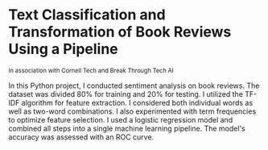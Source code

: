# Text Classification and Transformation of Book Reviews Using a Pipeline

<sup>In association with Cornell Tech and Break Through Tech AI</sup>

In this Python project, I conducted sentiment analysis on book reviews. The dataset was divided 80% for training and 20% for testing. I utilized the TF-IDF algorithm for feature extraction. I considered both individual words as well as two-word combinations. I also experimented with term frequencies to optimize feature selection. I used a logistic regression model and combined all steps into a single machine learning pipeline. The model's accuracy was assessed with an ROC curve.

